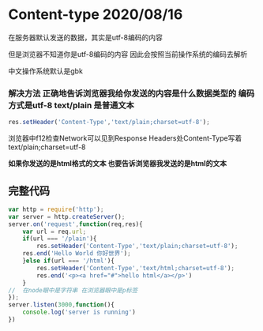 # Content-type 2020/08/16

在服务器默认发送的数据，其实是utf-8编码的内容 

但是浏览器不知道你是utf-8编码的内容 因此会按照当前操作系统的编码去解析

中文操作系统默认是gbk

### 解决方法 正确地告诉浏览器我给你发送的内容是什么数据类型的 编码方式是utf-8  text/plain 是普通文本

```javascript
res.setHeader('Content-Type','text/plain;charset=utf-8');
```

浏览器中f12检查Network可以见到Response Headers处Content-Type写着text/plain;charset=utf-8

**如果你发送的是html格式的文本 也要告诉浏览器我发送的是html的文本**



## 完整代码

```javascript
var http = require('http');
var server = http.createServer();
server.on('request',function(req,res){
	var url = req.url;
	if(url === '/plain'){
		res.setHeader('Content-Type','text/plain;charset=utf-8');
	res.end('Hello World 你好世界');
	}else if(url === '/html'){
		res.setHeader('Content-Type','text/html;charset=utf-8');
		res.end('<p><a href="#">hello html</a></p>')
	}
//	在node眼中是字符串 在浏览器眼中是p标签
});
server.listen(3000,function(){
	console.log('server is running')
})
```


